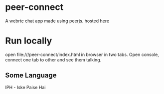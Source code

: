 # peer-connect
A webrtc chat app made using peerjs. hosted [here](https://nilinswap.github.io/peer-connect/)

# Run locally
open file://<abs-path-to-project-container>/peer-connect/index.html in browser in two tabs. Open console, connect one tab to other and see them talking.


## Some Language

IPH - Iske Paise Hai
